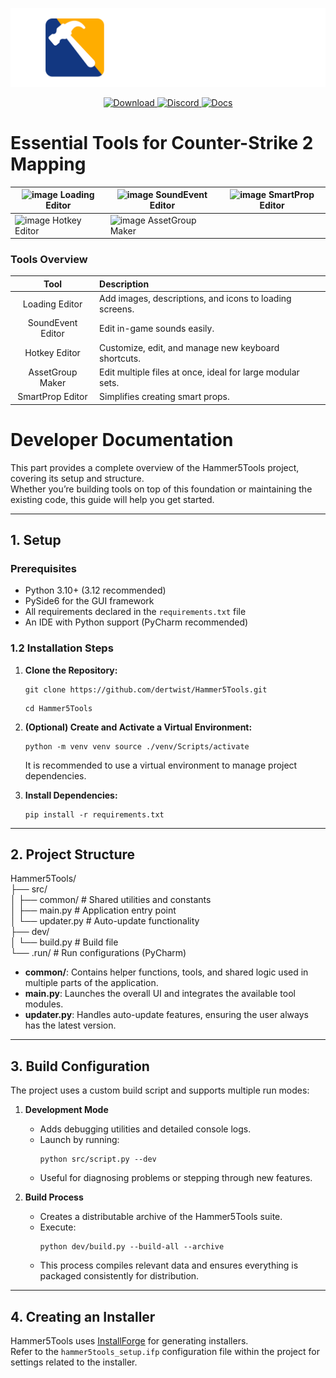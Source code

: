 
<p align="center">
    <a href="https://github.com/dertwist/Hammer5Tools">
        <img alt="header" src="readme/header_0.png" width="512">
    </a>
</p>

<p align="center">
    <a href="https://github.com/dertwist/Hammer5Tools/releases/latest">
        <img src="https://gist.githubusercontent.com/cxmeel/0dbc95191f239b631c3874f4ccf114e2/raw/download.svg" height="45" alt="Download">
    </a>
    <a href="https://discord.gg/5yzvEQnazG">
        <img src="https://gist.githubusercontent.com/cxmeel/0dbc95191f239b631c3874f4ccf114e2/raw/discord.svg" height="45" alt="Discord">
    </a>
    <a href="https://twist-1.gitbook.io/hammer5tools">
        <img src="https://gist.githubusercontent.com/cxmeel/0dbc95191f239b631c3874f4ccf114e2/raw/docs.svg" height="45" alt="Docs">
    </a>
</p>

# Essential Tools for Counter-Strike 2 Mapping

| ![image](https://i.imgur.com/7znAlv4.jpeg) Loading Editor | ![image](https://i.imgur.com/HMmbQgR.png) SoundEvent Editor | ![image](https://i.imgur.com/kFjGhI7.png) SmartProp Editor |
| --------------------------------------------------------- | ----------------------------------------------------------- | ---------------------------------------------------------- |
| ![image](https://i.imgur.com/D9v7e6w.png) Hotkey Editor   | ![image](https://i.imgur.com/cRFsq49.png) AssetGroup Maker  |

### Tools Overview

|       Tool       | Description                                                               |
|:----------------:| :------------------------------------------------------------------------ |
|  Loading Editor  | Add images, descriptions, and icons to loading screens.                   |
|SoundEvent Editor | Edit in-game sounds easily.                                               |
|  Hotkey Editor   | Customize, edit, and manage new keyboard shortcuts.                       |
| AssetGroup Maker | Edit multiple files at once, ideal for large modular sets.                |
| SmartProp Editor | Simplifies creating smart props.      


# Developer Documentation

This part provides a complete overview of the Hammer5Tools project, covering its setup and structure.  
Whether you’re building tools on top of this foundation or maintaining the existing code, this guide will help you get started.

---

## 1. Setup

### Prerequisites
- Python 3.10+ (3.12 recommended)  
- PySide6 for the GUI framework  
- All requirements declared in the `requirements.txt` file  
- An IDE with Python support (PyCharm recommended)

### 1.2 Installation Steps

1.  **Clone the Repository:**

    ```shell
    git clone https://github.com/dertwist/Hammer5Tools.git
    ```
    
    ```shell
    cd Hammer5Tools
    ```

2.  **(Optional) Create and Activate a Virtual Environment:**

    ```shell
    python -m venv venv source ./venv/Scripts/activate
    ```

    It is recommended to use a virtual environment to manage project dependencies.

3.  **Install Dependencies:**

    ```shell
    pip install -r requirements.txt
    ```
---

## 2. Project Structure

Hammer5Tools/  
├── src/    
│ ├── common/ # Shared utilities and constants  
│ ├── main.py # Application entry point  
│ └── updater.py # Auto-update functionality  
├── dev/  
│ └── build.py # Build file  
└── .run/ # Run configurations (PyCharm)


- **common/**: Contains helper functions, tools, and shared logic used in multiple parts of the application.  
- **main.py**: Launches the overall UI and integrates the available tool modules.  
- **updater.py**: Handles auto-update features, ensuring the user always has the latest version.

---

## 3. Build Configuration

The project uses a custom build script and supports multiple run modes:

1. **Development Mode**  
   - Adds debugging utilities and detailed console logs.  
   - Launch by running:  
     ```shell
     python src/script.py --dev
     ```
   - Useful for diagnosing problems or stepping through new features.

2. **Build Process**  
   - Creates a distributable archive of the Hammer5Tools suite.  
   - Execute:
     ```shell
     python dev/build.py --build-all --archive
     ```
   - This process compiles relevant data and ensures everything is packaged consistently for distribution.

---

## 4. Creating an Installer

Hammer5Tools uses [InstallForge](https://installforge.net/) for generating installers.  
Refer to the `hammer5tools_setup.ifp` configuration file within the project for settings related to the installer.
